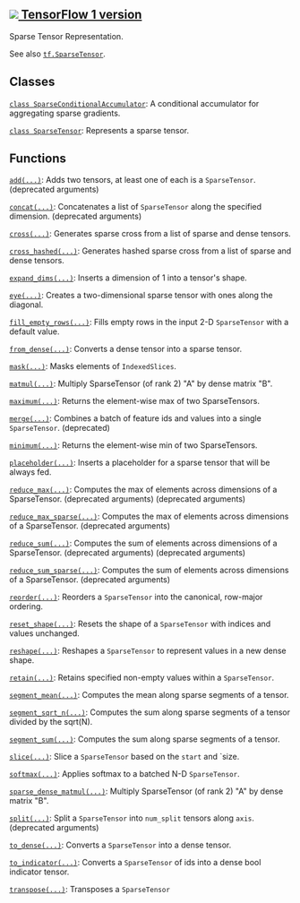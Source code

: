 [ ![](https://tensorflow.google.cn/images/tf_logo_32px.png) TensorFlow 1
version](/versions/r1.15/api_docs/python/tf/compat/v1/sparse)  
---  
  
Sparse Tensor Representation.

See also
[`tf.SparseTensor`](https://tensorflow.google.cn/api_docs/python/tf/sparse/SparseTensor).

## Classes

[`class
SparseConditionalAccumulator`](https://tensorflow.google.cn/api_docs/python/tf/compat/v1/SparseConditionalAccumulator):
A conditional accumulator for aggregating sparse gradients.

[`class
SparseTensor`](https://tensorflow.google.cn/api_docs/python/tf/sparse/SparseTensor):
Represents a sparse tensor.

## Functions

[`add(...)`](https://tensorflow.google.cn/api_docs/python/tf/compat/v1/sparse_add):
Adds two tensors, at least one of each is a `SparseTensor`. (deprecated
arguments)

[`concat(...)`](https://tensorflow.google.cn/api_docs/python/tf/compat/v1/sparse_concat):
Concatenates a list of `SparseTensor` along the specified dimension.
(deprecated arguments)

[`cross(...)`](https://tensorflow.google.cn/api_docs/python/tf/sparse/cross):
Generates sparse cross from a list of sparse and dense tensors.

[`cross_hashed(...)`](https://tensorflow.google.cn/api_docs/python/tf/sparse/cross_hashed):
Generates hashed sparse cross from a list of sparse and dense tensors.

[`expand_dims(...)`](https://tensorflow.google.cn/api_docs/python/tf/sparse/expand_dims):
Inserts a dimension of 1 into a tensor's shape.

[`eye(...)`](https://tensorflow.google.cn/api_docs/python/tf/sparse/eye):
Creates a two-dimensional sparse tensor with ones along the diagonal.

[`fill_empty_rows(...)`](https://tensorflow.google.cn/api_docs/python/tf/sparse/fill_empty_rows):
Fills empty rows in the input 2-D `SparseTensor` with a default value.

[`from_dense(...)`](https://tensorflow.google.cn/api_docs/python/tf/sparse/from_dense):
Converts a dense tensor into a sparse tensor.

[`mask(...)`](https://tensorflow.google.cn/api_docs/python/tf/sparse/mask):
Masks elements of `IndexedSlices`.

[`matmul(...)`](https://tensorflow.google.cn/api_docs/python/tf/sparse/sparse_dense_matmul):
Multiply SparseTensor (of rank 2) "A" by dense matrix "B".

[`maximum(...)`](https://tensorflow.google.cn/api_docs/python/tf/sparse/maximum):
Returns the element-wise max of two SparseTensors.

[`merge(...)`](https://tensorflow.google.cn/api_docs/python/tf/compat/v1/sparse_merge):
Combines a batch of feature ids and values into a single `SparseTensor`.
(deprecated)

[`minimum(...)`](https://tensorflow.google.cn/api_docs/python/tf/sparse/minimum):
Returns the element-wise min of two SparseTensors.

[`placeholder(...)`](https://tensorflow.google.cn/api_docs/python/tf/compat/v1/sparse_placeholder):
Inserts a placeholder for a sparse tensor that will be always fed.

[`reduce_max(...)`](https://tensorflow.google.cn/api_docs/python/tf/compat/v1/sparse_reduce_max):
Computes the max of elements across dimensions of a SparseTensor. (deprecated
arguments) (deprecated arguments)

[`reduce_max_sparse(...)`](https://tensorflow.google.cn/api_docs/python/tf/compat/v1/sparse_reduce_max_sparse):
Computes the max of elements across dimensions of a SparseTensor. (deprecated
arguments)

[`reduce_sum(...)`](https://tensorflow.google.cn/api_docs/python/tf/compat/v1/sparse_reduce_sum):
Computes the sum of elements across dimensions of a SparseTensor. (deprecated
arguments) (deprecated arguments)

[`reduce_sum_sparse(...)`](https://tensorflow.google.cn/api_docs/python/tf/compat/v1/sparse_reduce_sum_sparse):
Computes the sum of elements across dimensions of a SparseTensor. (deprecated
arguments)

[`reorder(...)`](https://tensorflow.google.cn/api_docs/python/tf/sparse/reorder):
Reorders a `SparseTensor` into the canonical, row-major ordering.

[`reset_shape(...)`](https://tensorflow.google.cn/api_docs/python/tf/sparse/reset_shape):
Resets the shape of a `SparseTensor` with indices and values unchanged.

[`reshape(...)`](https://tensorflow.google.cn/api_docs/python/tf/sparse/reshape):
Reshapes a `SparseTensor` to represent values in a new dense shape.

[`retain(...)`](https://tensorflow.google.cn/api_docs/python/tf/sparse/retain):
Retains specified non-empty values within a `SparseTensor`.

[`segment_mean(...)`](https://tensorflow.google.cn/api_docs/python/tf/compat/v1/sparse_segment_mean):
Computes the mean along sparse segments of a tensor.

[`segment_sqrt_n(...)`](https://tensorflow.google.cn/api_docs/python/tf/compat/v1/sparse_segment_sqrt_n):
Computes the sum along sparse segments of a tensor divided by the sqrt(N).

[`segment_sum(...)`](https://tensorflow.google.cn/api_docs/python/tf/compat/v1/sparse_segment_sum):
Computes the sum along sparse segments of a tensor.

[`slice(...)`](https://tensorflow.google.cn/api_docs/python/tf/sparse/slice):
Slice a `SparseTensor` based on the `start` and `size.

[`softmax(...)`](https://tensorflow.google.cn/api_docs/python/tf/sparse/softmax):
Applies softmax to a batched N-D `SparseTensor`.

[`sparse_dense_matmul(...)`](https://tensorflow.google.cn/api_docs/python/tf/sparse/sparse_dense_matmul):
Multiply SparseTensor (of rank 2) "A" by dense matrix "B".

[`split(...)`](https://tensorflow.google.cn/api_docs/python/tf/compat/v1/sparse_split):
Split a `SparseTensor` into `num_split` tensors along `axis`. (deprecated
arguments)

[`to_dense(...)`](https://tensorflow.google.cn/api_docs/python/tf/sparse/to_dense):
Converts a `SparseTensor` into a dense tensor.

[`to_indicator(...)`](https://tensorflow.google.cn/api_docs/python/tf/sparse/to_indicator):
Converts a `SparseTensor` of ids into a dense bool indicator tensor.

[`transpose(...)`](https://tensorflow.google.cn/api_docs/python/tf/sparse/transpose):
Transposes a `SparseTensor`

